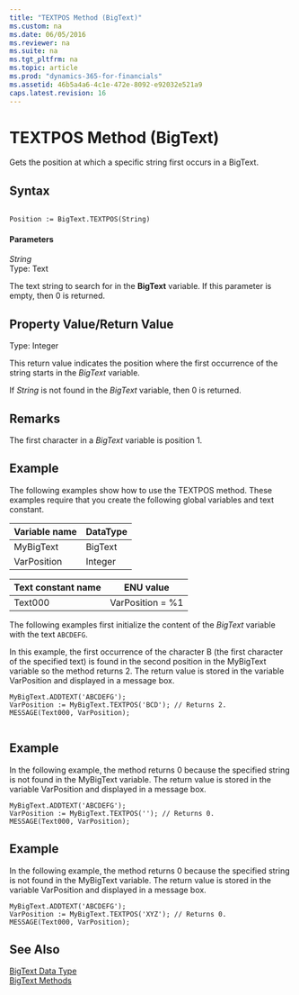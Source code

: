 ```yaml
---
title: "TEXTPOS Method (BigText)"
ms.custom: na
ms.date: 06/05/2016
ms.reviewer: na
ms.suite: na
ms.tgt_pltfrm: na
ms.topic: article
ms.prod: "dynamics-365-for-financials"
ms.assetid: 46b5a4a6-4c1e-472e-8092-e92032e521a9
caps.latest.revision: 16
---
```

# TEXTPOS Method (BigText)
Gets the position at which a specific string first occurs in a BigText.  
  
## Syntax  
  
```  
  
Position := BigText.TEXTPOS(String)  
```  
  
#### Parameters  
 *String*  
 Type: Text  
  
 The text string to search for in the **BigText** variable. If this parameter is empty, then 0 is returned.  
  
## Property Value/Return Value  
 Type: Integer  
  
 This return value indicates the position where the first occurrence of the string starts in the *BigText* variable.  
  
 If *String* is not found in the *BigText* variable, then 0 is returned.  
  
## Remarks  
 The first character in a *BigText* variable is position 1.  
  
## Example  
 The following examples show how to use the TEXTPOS method. These examples require that you create the following global variables and text constant.  
  
|Variable name|DataType|  
|-------------------|--------------|  
|MyBigText|BigText|  
|VarPosition|Integer|  
  
|Text constant name|ENU value|  
|------------------------|---------------|  
|Text000|VarPosition = %1|  
  
 The following examples first initialize the content of the *BigText* variable with the text `ABCDEFG`.  
  
 In this example, the first occurrence of the character B \(the first character of the specified text\) is found in the second position in the MyBigText variable so the method returns 2. The return value is stored in the variable VarPosition and displayed in a message box.  
  
```  
MyBigText.ADDTEXT('ABCDEFG');  
VarPosition := MyBigText.TEXTPOS('BCD'); // Returns 2.  
MESSAGE(Text000, VarPosition);  
  
```  
  
## Example  
 In the following example, the method returns 0 because the specified string is not found in the MyBigText variable. The return value is stored in the variable VarPosition and displayed in a message box.  
  
```  
MyBigText.ADDTEXT('ABCDEFG');  
VarPosition := MyBigText.TEXTPOS(''); // Returns 0.  
MESSAGE(Text000, VarPosition);  
```  
  
## Example  
 In the following example, the method returns 0 because the specified string is not found in the MyBigText variable. The return value is stored in the variable VarPosition and displayed in a message box.  
  
```  
MyBigText.ADDTEXT('ABCDEFG');  
VarPosition := MyBigText.TEXTPOS('XYZ'); // Returns 0.  
MESSAGE(Text000, VarPosition);  
```  
  
## See Also  
 [BigText Data Type](../datatypes/devenv-BigText-Data-Type.md)   
 [BigText Methods](devenv-BigText-Methods.md)